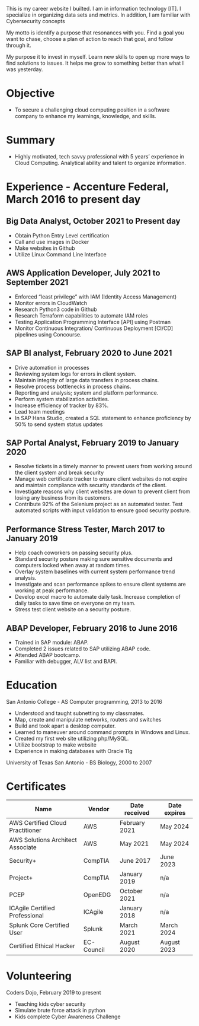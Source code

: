 This is my career website I builted. I am in information technology [IT]. I specialize in organizing data sets and metrics. In addition, I am familiar with Cybersecurity concepts

My motto is identify a purpose that resonances with you. Find a goal you want to chase, choose a plan of action to reach that goal, and follow through it.

My purpose it to invest in myself. Learn new skills to open up more ways to find solutions to issues. It helps me grow to something better than what I was yesterday.

# Objective
- To secure a challenging cloud computing position in a software company to enhance my learnings, knowledge, and skills.

# Summary 
- Highly motivated, tech savvy professional with 5 years’ experience in Cloud Computing. Analytical ability and talent to organize information.

# Experience - Accenture Federal, March 2016 to present day

## Big Data Analyst, October 2021 to Present day
- Obtain Python Entry Level certification
- Call and use images in Docker
- Make websites in Github
- Utilize Linux Command Line Interface

## AWS Application Developer, July 2021 to September 2021
- Enforced “least privilege” with IAM (Identity Access Management)
- Monitor errors in CloudWatch
- Research Python3 code in Github
- Research Terraform capabilities to automate IAM roles
- Testing Application Programming Interface [API] using Postman 
- Monitor Continuous Integration/ Continuous Deployment [CI/CD] pipelines using Concourse.

## SAP BI analyst, February 2020 to June 2021
- Drive automation in processes
- Reviewing system logs for errors in client system.
- Maintain integrity of large data transfers in process chains.
- Resolve process bottlenecks in process chains.
- Reporting and analysis; system and platform performance.
- Perform system stabilization activities.
- Increase efficiency of tracker by 83%.
- Lead team meetings
- In SAP Hana Studio, created a SQL statement to enhance proficiency by 50% to send system status updates

## SAP Portal Analyst, February 2019 to January 2020
- Resolve tickets in a timely manner to prevent users from working around the client system and break security
- Manage web certificate tracker to ensure client websites do not expire and maintain compliance with security standards of the client.
- Investigate reasons why client websites are down to prevent client from losing any business from its customers.
- Contribute 92% of the Selenium project as an automated tester. Test automated scripts with input validation to ensure good security posture.

## Performance Stress Tester, March 2017 to January 2019
- Help coach coworkers on passing security plus.
- Standard security posture making sure sensitive documents and computers locked when away at random times.
- Overlay system baselines with current system performance trend analysis.
- Investigate and scan performance spikes to ensure client systems are working at peak performance.
- Develop excel macro to automate daily task. Increase completion of daily tasks to save time on everyone on my team.
- Stress test client website on a security posture.

## ABAP Developer, February 2016 to June 2016
- Trained in SAP module: ABAP.
- Completed 2 issues related to SAP utilizing ABAP code.
- Attended ABAP bootcamp.
- Familiar with debugger, ALV list and BAPI.

# Education
San Antonio College - AS Computer programming, 2013 to 2016
- Understood and taught subnetting to my classmates.
- Map, create and manipulate networks, routers and switches
- Build and took apart a desktop computer.
- Learned to maneuver around command prompts in Windows and Linux.
- Created my first web site utilizing php/MySQL.
- Utilize bootstrap to make website
- Experience in making databases with Oracle 11g

University of Texas San Antonio - BS Biology, 2000 to 2007

# Certificates

Name | Vendor | Date received | Date expires
--- | --- | --- | --- |
AWS Certified Cloud Practitioner | AWS | February 2021 | May 2024
AWS Solutions Architect Associate | AWS | May 2021 | May 2024
Security+ | CompTIA | June 2017 | June 2023
Project+ | CompTIA | January 2019 | n/a
PCEP | OpenEDG | October 2021 | n/a
ICAgile Certified Professional | ICAgile | January 2018 | n/a
Splunk Core Certified User | Splunk | March 2021 | March 2024
Certified Ethical Hacker | EC-Council | August 2020 | August 2023

# Volunteering
Coders Dojo, February 2019 to present
- Teaching kids cyber security
- Simulate brute force attack in python
- Kids complete Cyber Awareness Challenge
